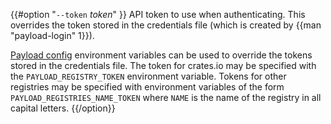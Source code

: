 {{#option "`--token` _token_" }}
API token to use when authenticating. This overrides the token stored in
the credentials file (which is created by {{man "payload-login" 1}}).

[Payload config](../reference/config.html) environment variables can be
used to override the tokens stored in the credentials file. The token for
crates.io may be specified with the `PAYLOAD_REGISTRY_TOKEN` environment
variable. Tokens for other registries may be specified with environment
variables of the form `PAYLOAD_REGISTRIES_NAME_TOKEN` where `NAME` is the name
of the registry in all capital letters.
{{/option}}
